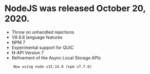 # NodeJS was released October 20, 2020.
* Throw on unhandled rejections
* V8 8.6 language features
* NPM 7
* Experimental support for QUIC
* N-API Version 7
* Refinement of the Async Local Storage APIs

```
    Now using node v15.14.0 (npm v7.7.6)
```